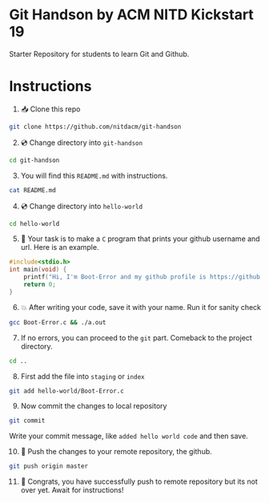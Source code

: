 # Git Handson by ACM NITD Kickstart 19

Starter Repository for students to learn Git and Github.

# Instructions

1. :inbox_tray: Clone this repo
```bash
git clone https://github.com/nitdacm/git-handson
```
2. :cd: Change directory into `git-handson`
```bash
cd git-handson
```
3. You will find this `README.md` with instructions.
```bash
cat README.md
```
4. :cd: Change directory into `hello-world`
```bash
cd hello-world
```
5. :hammer: Your task is to make a `C` program that prints your github username and url. Here is an example.

```c
#include<stdio.h>
int main(void) {
	printf("Hi, I'm Boot-Error and my github profile is https://github.com/Boot-Error");
	return 0;
}
```

6. :boom: After writing your code, save it with your name. Run it for sanity check
```bash
gcc Boot-Error.c && ./a.out
```
7. If no errors, you can proceed to the `git` part. Comeback to the project directory.
```bash
cd ..
```
8. First add the file into `staging` or `index`
```bash
git add hello-world/Boot-Error.c
```
9. Now commit the changes to local repository
```bash
git commit
```
Write your commit message, like `added hello world code` and then save.

10. :mega: Push the changes to your remote repository, the github.
```bash
git push origin master
```
11. :tada: Congrats, you have successfully push to remote repository but its not over yet. Await for instructions! 
